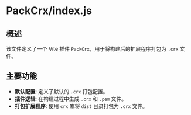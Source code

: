 # PackCrx/index.js

## 概述

该文件定义了一个 Vite 插件 `PackCrx`，用于将构建后的扩展程序打包为 `.crx` 文件。

## 主要功能

- **默认配置**: 定义了默认的 `.crx` 打包配置。
- **插件逻辑**: 在构建过程中生成 `.crx` 和 `.pem` 文件。
- **打包扩展程序**: 使用 `crx` 库将 `dist` 目录打包为 `.crx` 文件。
